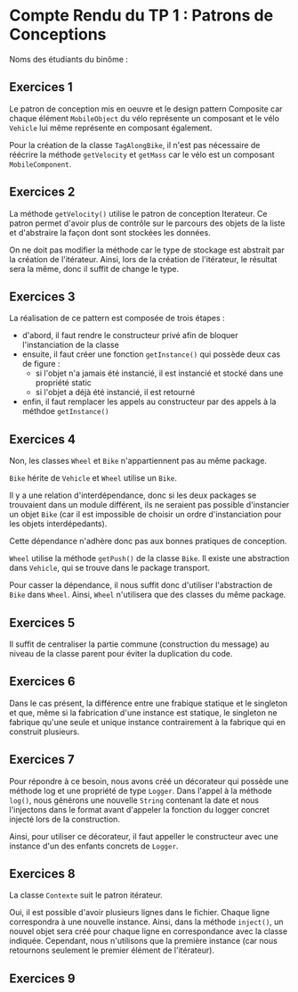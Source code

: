 # Compte Rendu du TP 1 : Patrons de Conceptions

Noms des étudiants du binôme :

## Exercices 1
Le patron de conception mis en oeuvre et le design pattern Composite car chaque élément `MobileObject` du vélo représente un composant et le vélo `Vehicle` lui même représente en composant également.

Pour la création de la classe `TagAlongBike`, il n'est pas nécessaire de réécrire la méthode `getVelocity` et `getMass` car le vélo est un composant `MobileComponent`.

## Exercices 2
La méthode `getVelocity()` utilise le patron de conception Iterateur. Ce patron permet d'avoir plus de contrôle sur le parcours des objets de la liste et d'abstraire la façon dont sont stockées les données.

On ne doit pas modifier la méthode car le type de stockage est abstrait par la création de l'itérateur. Ainsi, lors de la création de l'itérateur, le résultat sera la même, donc il suffit de change le type.

## Exercices 3

La réalisation de ce pattern est composée de trois étapes :
- d'abord, il faut rendre le constructeur privé afin de bloquer l'instanciation de la classe
- ensuite, il faut créer une fonction `getInstance()` qui possède deux cas de figure :
    - si l'objet n'a jamais été instancié, il est instancié et stocké dans une propriété static
    - si l'objet a déjà été instancié, il est retourné
- enfin, il faut remplacer les appels au constructeur par des appels à la méthdoe `getInstance()`

## Exercices 4

Non, les classes `Wheel` et `Bike` n'appartiennent pas au même package.

`Bike` hérite de `Vehicle` et `Wheel` utilise un `Bike`. 

Il y a une relation d'interdépendance, donc si les deux packages se trouvaient dans un module différent, ils ne seraient pas possible d'instancier un objet `Bike` (car il est impossible de choisir un ordre d'instanciation pour les objets interdépedants).

Cette dépendance n'adhère donc pas aux bonnes pratiques de conception.

`Wheel` utilise la méthode `getPush()` de la classe `Bike`. Il existe une abstraction dans `Vehicle`, qui se trouve dans le package transport.

Pour casser la dépendance, il nous suffit donc d'utiliser l'abstraction de `Bike` dans `Wheel`. Ainsi, `Wheel` n'utilisera que des classes du même package.

## Exercices 5

Il suffit de centraliser la partie commune (construction du message) au niveau de la classe parent pour éviter la duplication du code.

## Exercices 6

Dans le cas présent, la différence entre une frabique statique et le singleton et que, même si la fabrication d'une instance est statique, le singleton ne fabrique qu'une seule et unique instance contrairement à la fabrique qui en construit plusieurs.

## Exercices 7

Pour répondre à ce besoin, nous avons créé un décorateur qui possède une méthode log et une propriété de type `Logger`. Dans l'appel à la méthode `log()`, nous générons une nouvelle `String` contenant la date et nous l'injectons dans le format avant d'appeler la fonction du logger concret injecté lors de la construction.

Ainsi, pour utiliser ce décorateur, il faut appeller le constructeur avec une instance d'un des enfants concrets de `Logger`.

## Exercices 8

La classe `Contexte` suit le patron itérateur.

Oui, il est possible d'avoir plusieurs lignes dans le fichier. Chaque ligne correspondra à une nouvelle instance. Ainsi, dans la méthode `inject()`, un nouvel objet sera créé pour chaque ligne en correspondance avec la classe indiquée. Cependant, nous n'utilisons que la première instance (car nous retournons seulement le premier élément de l'itérateur).

## Exercices 9
